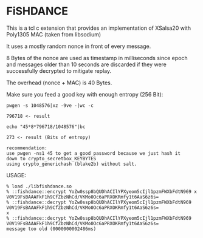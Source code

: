 # FiSHDANCE

This is a tcl c extension that provides an implementation of
XSalsa20 with Poly1305 MAC (taken from libsodium)

It uses a mostly random nonce in front of every message.

8 Bytes of the nonce are used as timestamp in milliseconds
since epoch and messages older than 10 seconds are discarded
if they were successfully decrypted to mitigate replay.

The overhead (nonce + MAC) is 40 Bytes.

Make sure you feed a good key with enough entropy (256 Bit):

    pwgen -s 1048576|xz -9ve -|wc -c

    796718 <- result

    echo "45*8*796718/1048576"|bc

    273 <- result (Bits of entropy)

    recommendation:
    use pwgen -ns1 45 to get a good password because we just hash it
    down to crypto_secretbox_KEYBYTES
    using crypto_generichash (blake2b) without salt.


USAGE:

    % load ./libfishdance.so
    % ::fishdance::encrypt YoZw0ssp8bQUDhACIlYPXyeom5cIjl1pzmFWXbFdtN969 x
    V0V19FsBAAAFkF1h9CfZbzNhCd/VKMo0Oc6aPRXOKRmfy1t6AaS6z6s=
    % ::fishdance::decrypt YoZw0ssp8bQUDhACIlYPXyeom5cIjl1pzmFWXbFdtN969 V0V19FsBAAAFkF1h9CfZbzNhCd/VKMo0Oc6aPRXOKRmfy1t6AaS6z6s=
    x
    % ::fishdance::decrypt YoZw0ssp8bQUDhACIlYPXyeom5cIjl1pzmFWXbFdtN969 V0V19FsBAAAFkF1h9CfZbzNhCd/VKMo0Oc6aPRXOKRmfy1t6AaS6z6s=
    message too old (0000000002486ms)
